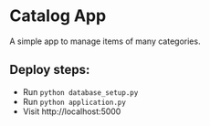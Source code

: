 # Catalog App

A simple app to manage items of many categories.

## Deploy steps:
- Run ```python database_setup.py```
- Run ```python application.py```
- Visit http://localhost:5000

